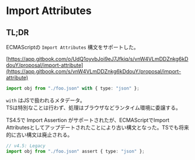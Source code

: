 # Import Attributes

## TL;DR

ECMAScriptの `Import Attributes` 構文をサポートした。

[https://app.gitbook.com/o/UdQ1oyvbJoi9eJ7Jfkiq/s/vnW4VLmDDZnkg6kDdouY/proposal/import-attribute](https://app.gitbook.com/s/vnW4VLmDDZnkg6kDdouY/proposal/import-attribute)

```typescript
import obj from "./foo.json" with { type: "json" };
```

`with` はJSで扱われるメタデータ。\
TSは特別なことは行わず、処理はブラウザなどランタイム環境に委譲する。

TS4.5で Import Assertion がサポートされたが、ECMAScriptでImport Attributesとしてアップデートされたことにより古い構文となった。TSでも将来的に古い構文は廃止される。

```typescript
// v4.5: Legacy
import obj from "./foo.json" assert { type: "json" };
```
